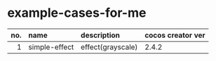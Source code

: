 # example-cases-for-me

|no.|name|description|cocos creator ver|
|--:|:--|:--|:--|
|1|simple-effect|effect(grayscale)|2.4.2|
